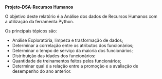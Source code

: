 **Projeto-DSA-Recursos Humanos**

O objetivo deste relatório é a Análise dos dados de Recursos Humanos com a utilização da ferramenta Python.

Os principais tópicos são:
- Análise Exploratória, limpeza e trasformação de dados;
- Determinar a correlação entre os atributos dos funcionários;
- Determinar o tempo de serviço da maioria dos funcionários;
- Distribuição das idades dos funcionários:
- Quantidade de treinamentos feitos pelos funcionários;
- Determinar qual é a relação entre a promoção e a avaliação de desempenho do ano anterior.

